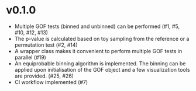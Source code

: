 v0.1.0
===================
* Multiple GOF tests (binned and unbinned) can be performed (#1, #5, #10, #12, #13)
* The p-value is calculated based on toy sampling from the reference or a permutation test (#2, #14)
* A wrapper class makes it convenient to perform multiple GOF tests in parallel (#19)
* An equiprobable binning algorithm is implemented. The binning can be applied upon initialisation of the GOF object and a few visualization tools are provided. (#25, #26)
* CI workflow implemented (#7)
